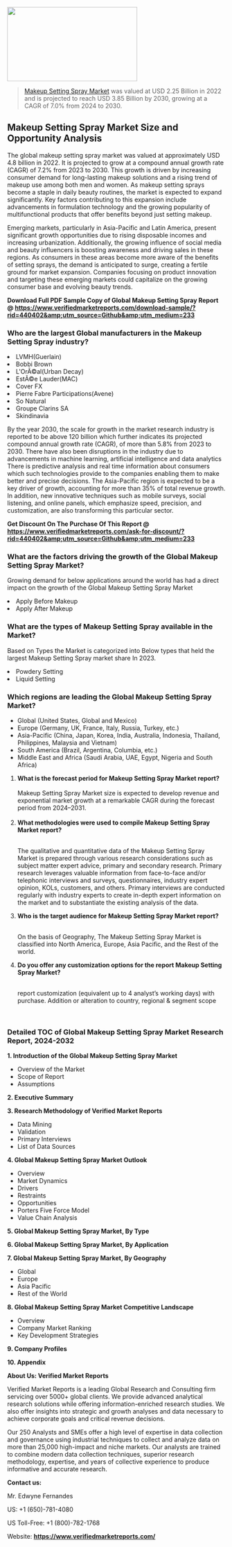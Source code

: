 <img src="https://ffe5etoiles.com/wp-content/uploads/2024/12/MST1-300x171.png" alt="" width="300" height="171" class="alignnone size-medium wp-image-20088" /><blockquote><p><p><a href="https://www.verifiedmarketreports.com/download-sample/?rid=440402&utm_source=Github&utm_medium=233" target="_blank">Makeup Setting Spray Market</a> was valued at USD 2.25 Billion in 2022 and is projected to reach USD 3.85 Billion by 2030, growing at a CAGR of 7.0% from 2024 to 2030.</p></blockquote><p><h2>Makeup Setting Spray Market Size and Opportunity Analysis</h2><p>The global makeup setting spray market was valued at approximately USD 4.8 billion in 2022. It is projected to grow at a compound annual growth rate (CAGR) of 7.2% from 2023 to 2030. This growth is driven by increasing consumer demand for long-lasting makeup solutions and a rising trend of makeup use among both men and women. As makeup setting sprays become a staple in daily beauty routines, the market is expected to expand significantly. Key factors contributing to this expansion include advancements in formulation technology and the growing popularity of multifunctional products that offer benefits beyond just setting makeup.</p><p>Emerging markets, particularly in Asia-Pacific and Latin America, present significant growth opportunities due to rising disposable incomes and increasing urbanization. Additionally, the growing influence of social media and beauty influencers is boosting awareness and driving sales in these regions. As consumers in these areas become more aware of the benefits of setting sprays, the demand is anticipated to surge, creating a fertile ground for market expansion. Companies focusing on product innovation and targeting these emerging markets could capitalize on the growing consumer base and evolving beauty trends.</p></p><p class=""><strong>Download Full PDF Sample Copy of Global Makeup Setting Spray Report @ <a href="https://www.verifiedmarketreports.com/download-sample/?rid=440402&amp;utm_source=Github&amp;utm_medium=233" target="_blank">https://www.verifiedmarketreports.com/download-sample/?rid=440402&amp;utm_source=Github&amp;utm_medium=233</a></strong></p><h3 id="" class="">Who are the largest Global manufacturers in the Makeup Setting Spray industry?</h3><p><li>LVMH(Guerlain)</li><li> Bobbi Brown</li><li> L'OrÃ©al(Urban Decay)</li><li> EstÃ©e Lauder(MAC)</li><li> Cover FX</li><li> Pierre Fabre Participations(Avene)</li><li> So Natural</li><li> Groupe Clarins SA</li><li> Skindinavia</li></p><div class=""><div class="" dir="" data-message-author-role="" data-message-id="" data-message-model-slug=""><div class=""><div class=""><div class=""><div class="" dir="" data-message-author-role="" data-message-id="" data-message-model-slug=""><div class=""><div class=""><p>By the year 2030, the scale for growth in the market research industry is reported to be above 120 billion which further indicates its projected compound annual growth rate (CAGR), of more than 5.8% from 2023 to 2030. There have also been disruptions in the industry due to advancements in machine learning, artificial intelligence and data analytics There is predictive analysis and real time information about consumers which such technologies provide to the companies enabling them to make better and precise decisions. The Asia-Pacific region is expected to be a key driver of growth, accounting for more than 35% of total revenue growth. In addition, new innovative techniques such as mobile surveys, social listening, and online panels, which emphasize speed, precision, and customization, are also transforming this particular sector.</p><p><strong>Get Discount On The Purchase Of This Report @&nbsp; <a href="https://www.verifiedmarketreports.com/ask-for-discount/?rid=440402&amp;utm_source=Github&amp;utm_medium=233" target="_blank">https://www.verifiedmarketreports.com/ask-for-discount/?rid=440402&amp;utm_source=Github&amp;utm_medium=233</a></strong></p></div></div></div></div></div></div></div></div><h3 id="" class="">What are the factors driving the growth of the Global Makeup Setting Spray Market?</h3><p id="" class="">Growing demand for below applications around the world has had a direct impact on the growth of the Global Makeup Setting Spray Market</p><p id="" class=""><li>Apply Before Makeup</li><li> Apply After Makeup</li></p><h3 id="" class="">What are the types of Makeup Setting Spray available in the Market?</h3><p id="" class="">Based on Types the Market is categorized into Below types that held the largest Makeup Setting Spray market share In 2023.</p><p id="" class=""><li>Powdery Setting</li><li> Liquid Setting</li></p><h3 id="" class="">Which regions are leading the Global Makeup Setting Spray Market?</h3><ul><li>Global (United States, Global and Mexico)</li><li>Europe (Germany, UK, France, Italy, Russia, Turkey, etc.)</li><li>Asia-Pacific (China, Japan, Korea, India, Australia, Indonesia, Thailand, Philippines, Malaysia and Vietnam)</li><li>South America (Brazil, Argentina, Columbia, etc.)</li><li>Middle East and Africa (Saudi Arabia, UAE, Egypt, Nigeria and South Africa)</li></ul><p><ol><li><strong>What is the forecast period for Makeup Setting Spray Market report?<br /></strong><br /><span data-sheets-root="1" data-sheets-value="{&quot;1&quot;:2,&quot;2&quot;:&quot;XXXX size is expected to develop revenue and exponential market growth at a remarkable CAGR during the forecast period from 2024&ndash;2030.&quot;}" data-sheets-userformat="{&quot;2&quot;:12674,&quot;4&quot;:{&quot;1&quot;:2,&quot;2&quot;:16776960},&quot;10&quot;:2,&quot;11&quot;:0,&quot;15&quot;:&quot;Arial&quot;,&quot;16&quot;:12}">Makeup Setting Spray Market size is expected to develop revenue and exponential market growth at a remarkable CAGR during the forecast period from 2024&ndash;2031.</span><br /><br /></li><li><strong>What methodologies were used to compile Makeup Setting Spray Market report?<br /><br /></strong><p>The qualitative and quantitative data of the&nbsp;Makeup Setting Spray Market is prepared through various research considerations such as subject matter expert advice, primary and secondary research. Primary research leverages valuable information from face-to-face and/or telephonic interviews and surveys, questionnaires, industry expert opinion, KOLs, customers, and others. Primary interviews are conducted regularly with industry experts to create in-depth expert information on the market and to substantiate the existing analysis of the data.&nbsp;</p></li><li><strong>Who is the target audience for Makeup Setting Spray Market report?<br /><br /></strong><p>On the basis of Geography, The&nbsp;Makeup Setting Spray Market is classified into North America, Europe, Asia Pacific, and the Rest of the world.</p></li><li><strong>Do you offer any customization options for the report Makeup Setting Spray Market?<br /><br /></strong><p>report customization (equivalent up to 4 analyst&rsquo;s working days) with purchase. Addition or alteration to country, regional &amp; segment scope</p><p>&nbsp;</p></li></ol></p><h3 id="" class="">Detailed TOC of Global Makeup Setting Spray Market Research Report, 2024-2032</h3><p id="" class=""><strong>1. Introduction of the Global Makeup Setting Spray Market</strong></p><ul><li>Overview of the Market</li><li>Scope of Report</li><li>Assumptions</li></ul><p id="" class=""><strong>2. Executive Summary</strong></p><p id="" class=""><strong>3. Research Methodology of&nbsp;Verified Market Reports</strong></p><ul><li>Data Mining</li><li>Validation</li><li>Primary Interviews</li><li>List of Data Sources</li></ul><p id="" class=""><strong>4. Global Makeup Setting Spray Market Outlook</strong></p><ul><li>Overview</li><li>Market Dynamics</li><li>Drivers</li><li>Restraints</li><li>Opportunities</li><li>Porters Five Force Model</li><li>Value Chain Analysis</li></ul><p id="" class=""><strong>5. Global Makeup Setting Spray Market, By&nbsp;Type</strong></p><p id="" class=""><strong>6. Global Makeup Setting Spray Market, By Application</strong></p><p id="" class=""><strong>7. Global Makeup Setting Spray Market, By Geography</strong></p><ul><li>Global</li><li>Europe</li><li>Asia Pacific</li><li>Rest of the World</li></ul><p id="" class=""><strong>8. Global Makeup Setting Spray Market Competitive Landscape</strong></p><ul><li>Overview</li><li>Company Market Ranking</li><li>Key Development Strategies</li></ul><p id="" class=""><strong>9. Company Profiles</strong></p><p id="" class=""><strong>10. Appendix</strong></p><p id="" class=""><strong>About Us: Verified Market Reports</strong></p><p id="" class="">Verified Market Reports is a leading Global Research and Consulting firm servicing over 5000+ global clients. We provide advanced analytical research solutions while offering information-enriched research studies. We also offer insights into strategic and growth analyses and data necessary to achieve corporate goals and critical revenue decisions.</p><p id="" class="">Our 250 Analysts and SMEs offer a high level of expertise in data collection and governance using industrial techniques to collect and analyze data on more than 25,000 high-impact and niche markets. Our analysts are trained to combine modern data collection techniques, superior research methodology, expertise, and years of collective experience to produce informative and accurate research.</p><p id="" class=""><strong>Contact us:</strong></p><p id="" class="">Mr. Edwyne Fernandes</p><p id="" class="">US: +1 (650)-781-4080</p><p id="" class="">US Toll-Free: +1 (800)-782-1768</p><p id="" class="">Website: <a target="" data-test-app-aware-link=""><strong>https://www.verifiedmarketreports.com/</strong></a></p>
